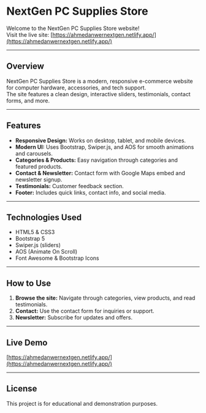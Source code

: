 # NextGen PC Supplies Store

Welcome to the NextGen PC Supplies Store website!  
Visit the live site: [https://ahmedanwernextgen.netlify.app/](https://ahmedanwernextgen.netlify.app/)

---

## Overview

NextGen PC Supplies Store is a modern, responsive e-commerce website for computer hardware, accessories, and tech support.  
The site features a clean design, interactive sliders, testimonials, contact forms, and more.

---

## Features

- **Responsive Design:** Works on desktop, tablet, and mobile devices.
- **Modern UI:** Uses Bootstrap, Swiper.js, and AOS for smooth animations and carousels.
- **Categories & Products:** Easy navigation through categories and featured products.
- **Contact & Newsletter:** Contact form with Google Maps embed and newsletter signup.
- **Testimonials:** Customer feedback section.
- **Footer:** Includes quick links, contact info, and social media.

---

## Technologies Used

- HTML5 & CSS3
- Bootstrap 5
- Swiper.js (sliders)
- AOS (Animate On Scroll)
- Font Awesome & Bootstrap Icons

---

## How to Use

1. **Browse the site:** Navigate through categories, view products, and read testimonials.
2. **Contact:** Use the contact form for inquiries or support.
3. **Newsletter:** Subscribe for updates and offers.

---

## Live Demo

[https://ahmedanwernextgen.netlify.app/](https://ahmedanwernextgen.netlify.app/)

---

## License

This project is for educational and demonstration purposes.
